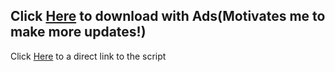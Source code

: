 ## Click [Here](https://suaurl.com/better-sploop-script) to download with Ads(Motivates me to make more updates!)
Click [Here](https://bit.ly/better-sploop-script) to a direct link to the script
